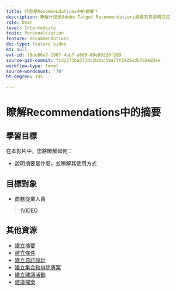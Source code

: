 ```yaml
---
title: 什麼是Recommendations中的摘要？
description: 瞭解什麼是Adobe Target Recommendations摘要及其使用方式
role: User
level: Intermediate
topic: Personalization
feature: Recommendations
doc-type: feature video
kt: null
exl-id: f9de86e7-1967-4ab7-a600-00e86220f209
source-git-commit: fcd2273ba373dc2b3bc59a77f1925cdb7b2ed3ee
workflow-type: tm+mt
source-wordcount: '70'
ht-degree: 14%

---
```


# 瞭解Recommendations中的摘要

## 學習目標

在本影片中，您將瞭解如何：

* 說明摘要是什麼，並瞭解其使用方式

## 目標對象

* 商務從業人員

>[!VIDEO](https://video.tv.adobe.com/v/27695?quality=12)

## 其他資源

* [建立摘要](create-a-feed.md)
* [建立條件](create-criteria.md)
* [建立自訂設計](create-custom-designs.md)
* [建立集合和排除專案](create-collections-and-exclusions.md)
* [建立建議活動](create-a-recommendations-activity.md)
* [建議檔案](https://experienceleague.adobe.com/docs/target/using/recommendations/recommendations.html?lang=en)
